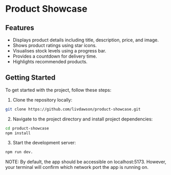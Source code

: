 # Product Showcase

## Features

- Displays product details including title, description, price, and image.
- Shows product ratings using star icons.
- Visualises stock levels using a progress bar.
- Provides a countdown for delivery time.
- Highlights recommended products.


## Getting Started

To get started with the project, follow these steps:

1. Clone the repository locally:
```bash
git clone https://github.com/livdawson/product-showcase.git
```

2. Navigate to the project directory and install project dependencies:
```bash
cd product-showcase
npm install
```


3. Start the development server:
```bash
npm run dev. 
```

NOTE: By default, the app should be accessible on localhost:5173. However, your terminal will confirm which network port the app is running on.

